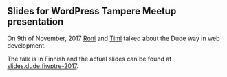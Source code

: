 ## Slides for WordPress Tampere Meetup presentation

On 9th of November, 2017 [Roni](https://github.com/ronilaukkarinen) and [Timi](https://github.com/timiwahalahti) talked about the Dude way in web development.

The talk is in Finnish and the actual slides can be found at [slides.dude.fiwptre-2017](https://slides.dude.fi/wptre-2017/).